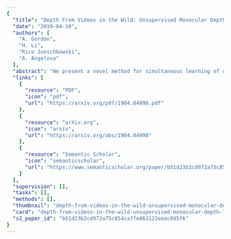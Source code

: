 ```yaml
---
{
  "title": "Depth From Videos in the Wild: Unsupervised Monocular Depth Learning From Unknown Cameras",
  "date": "2019-04-10",
  "authors": [
    "A. Gordon",
    "H. Li",
    "Rico Jonschkowski",
    "A. Angelova"
  ],
  "abstract": "We present a novel method for simultaneous learning of depth, egomotion, object motion, and camera intrinsics from monocular videos, using only consistency across neighboring video frames as supervision signal. Similarly to prior work, our method learns by applying differentiable warping to frames and comparing the result to adjacent ones, but it provides several improvements: We address occlusions geometrically and differentiably, directly using the depth maps as predicted during training. We introduce randomized layer normalization, a novel powerful regularizer, and we account for object motion relative to the scene. To the best of our knowledge, our work is the first to learn the camera intrinsic parameters, including lens distortion, from video in an unsupervised manner, thereby allowing us to extract accurate depth and motion from arbitrary videos of unknown origin at scale. We evaluate our results on the Cityscapes, KITTI and EuRoC datasets, establishing new state of the art on depth prediction and odometry, and demonstrate qualitatively that depth prediction can be learned from a collection of YouTube videos. The code will be open sourced once anonymity is lifted.",
  "links": [
    {
      "resource": "PDF",
      "icon": "pdf",
      "url": "https://arxiv.org/pdf/1904.04998.pdf"
    },
    {
      "resource": "arXiv.org",
      "icon": "arxiv",
      "url": "https://arxiv.org/abs/1904.04998"
    },
    {
      "resource": "Semantic Scholar",
      "icon": "semanticscholar",
      "url": "https://www.semanticscholar.org/paper/b51d23b2cd972a75c854ca7fe863122eeac895f6"
    }
  ],
  "supervision": [],
  "tasks": [],
  "methods": [],
  "thumbnail": "depth-from-videos-in-the-wild-unsupervised-monocular-depth-learning-from-unknown-cameras-thumb.jpg",
  "card": "depth-from-videos-in-the-wild-unsupervised-monocular-depth-learning-from-unknown-cameras-card.jpg",
  "s2_paper_id": "b51d23b2cd972a75c854ca7fe863122eeac895f6"
}
---
```


